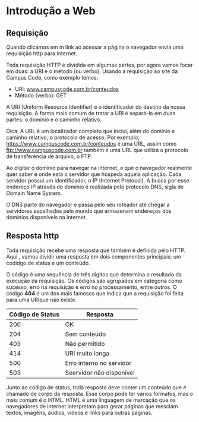 # Introdução a Web

## Requisição

Quando  clicamos em m link ao acessar a página o navegador envia uma requisição http para internet.

Toda requisição HTTP é dividida em algumas partes, por agora vamos focar em duas: a URI e o método (ou verbo). Usando a requisição ao site da Campus Code, como exemplo temos:

- URI: www.campuscode.com.br/conteudos
- Método (verbo): GET

A URI (Uniform Resource Identifier) é o identificador do destino da nossa requisição. A forma mais comum de tratar a URI é separá-la em duas partes: o domínio e o caminho relativo.

Dica: A URL é um localizador completo que inclui, além do domínio e caminho relativo, o protocolo de acesso. Por exemplo, https://www.campuscode.com.br/conteudos é uma URL, assim como ftp://www.campuscode.com.br também é uma URL que utiliza o protocolo de transferência de arquivo, o FTP.

Ao digitar o domínio para navegar na internet, o que o navegador realmente quer saber é onde está o servidor que hospeda aquela aplicação. Cada servidor possui um identificador, o IP (Internet Protocol). A busca por esse endereço IP através do domínio é realizada pelo protocolo DNS, sigla de Domain Name System.

O DNS parte do navegador e passa pelo seu roteador até chegar a servidores espalhados pelo mundo que armazenam endereços dos domínios disponíveis na internet.

## Resposta http

Toda requisição recebe uma  resposta que também é definida pelo HTTP. Aqui , vamos dividir uma resposta em  dois componentes principais: um códidgo de status e um conteúdo. 

O código é uma sequência de três  digitos que determina o resultado da execução da requisição. Os códigos são agrupados em categoria como sucesso, erro na requisição e erro no processamento, entre outros. O código **404** é um dos mais famosos que indica que a requisição foi feita para uma URIque não existe.

|Código de Status| Resposta |
|--|--|
| 200 | OK |
| 204 | Sem conteúdo | 
| 403 | Não permitido | 
| 414 | URI muito longa | 
| 500 | Erro interno no servidor | 
| 503 | Seervidor não disponivel | 

Junto ao código de status, toda resposta deve conter um conteúdo que é chamado de corpo da resposta. Esse corpo pode ter vários formatos, mas o mais comum é o HTML. HTML é uma linguagem de marcação que os navegadores de internet interpretam para gerar páginas que mesclam textos, imagens, áudios, vídeos e links para outras páginas.